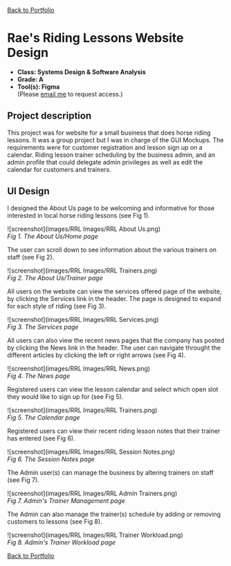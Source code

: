 [Back to Portfolio](./)

Rae's Riding Lessons Website Design
===============

-   **Class: Systems Design & Software Analysis** 
-   **Grade: A** 
-   **Tool(s): Figma**  
    (Please [email me](mailto:rbsquires@csustudent.net?subject=GitHub%20Access) to request access.)

## Project description

This project was for website for a small business that does horse riding lessons. It was a group project but I was in charge of the GUI Mockups. The requirements were for customer registration and lesson sign up on a calendar. Riding lesson trainer scheduling by the business admin, and an admin profile that could delegate admin privileges as well as edit the calendar for customers and trainers.

## UI Design

I designed the About Us page to be welcoming and informative for those interested in local horse riding lessons (see Fig 1).

![screenshot](images/RRL Images/RRL About Us.png)  
*Fig 1. The About Us/Home page*

The user can scroll down to see information about the various trainers on staff (see Fig 2).

![screenshot](images/RRL Images/RRL Trainers.png)  
*Fig 2. The About Us/Trainer page*

All users on the website can view the services offered page of the website, by clicking the Services link in the header. The page is designed to expand for each style of riding (see Fig 3).

![screenshot](images/RRL Images/RRL Services.png)  
*Fig 3. The Services page*

All users can also view the recent news pages that the company has posted by clicking the News link in the header. The user can navigate throught the different articles by clicking the left or right arrows (see Fig 4).

![screenshot](images/RRL Images/RRL News.png)  
*Fig 4. The News page*

Registered users can view the lesson calendar and select which open slot they would like to sign up for (see Fig 5).

![screenshot](images/RRL Images/RRL Trainers.png)  
*Fig 5. The Calendar page*

Registered users can view their recent riding lesson notes that their trainer has entered (see Fig 6).

![screenshot](images/RRL Images/RRL Session Notes.png)  
*Fig 6. The Session Notes page*

The Admin user(s) can manage the business by altering trainers on staff (see Fig 7).

![screenshot](images/RRL Images/RRL Admin Trainers.png)  
*Fig 7. Admin's Trainer Management page*

The Admin can also manage the trainer(s) schedule by adding or removing customers to lessons (see Fig 8).

![screenshot](images/RRL Images/RRL Trainer Workload.png)  
*Fig 8. Admin's Trainer Workload page*

[Back to Portfolio](./)
